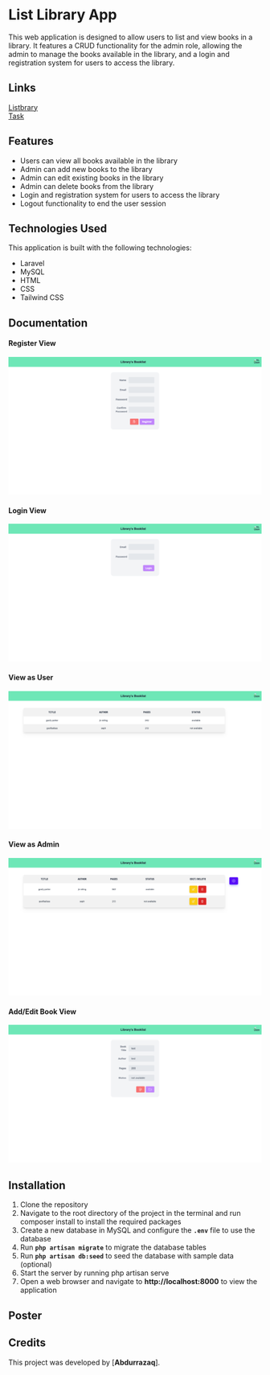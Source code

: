 # List Library App
This web application is designed to allow users to list and view books in a library. It features a CRUD functionality for the admin role, allowing the admin to manage the books available in the library, and a login and registration system for users to access the library.
## Links
[Listbrary](http://task.project.ojaq.my.id)  
[Task](https://task.ojaq.my.id/)
## Features
* Users can view all books available in the library  
* Admin can add new books to the library  
* Admin can edit existing books in the library  
* Admin can delete books from the library  
* Login and registration system for users to access the library  
* Logout functionality to end the user session  
## Technologies Used
This application is built with the following technologies:

* Laravel  
* MySQL  
* HTML  
* CSS  
* Tailwind CSS  
## Documentation
#### Register View
![Register](/shared-host-project/images/ojaqregister.png)  
#### Login View
![Login](/shared-host-project/images/ojaqlogin.png)  
#### View as User
![View as User](/shared-host-project/images/ojaquser.png)  
#### View as Admin
![View as Admin](/shared-host-project/images/ojaqadmin.png)  
#### Add/Edit Book View
![Add/Edit Book View](/shared-host-project/images/ojaqeditadd.png)  

## Installation
1. Clone the repository  
2. Navigate to the root directory of the project in the terminal and run composer install to install the required packages  
3. Create a new database in MySQL and configure the **`.env`** file to use the database  
4. Run **`php artisan migrate`** to migrate the database tables  
5. Run **`php artisan db:seed`** to seed the database with sample data (optional)  
6. Start the server by running php artisan serve  
7. Open a web browser and navigate to **http://localhost:8000** to view the application  
## Poster

## Credits
This project was developed by [**Abdurrazaq**].